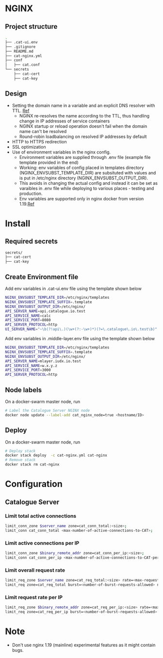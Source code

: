 # NGINX
## Project structure
```sh
.
├── .cat-ui.env
├── .gitignore
├── README.md
├── cat-nginx.yml
├── conf
│   ├── cat.conf
└── secrets
    ├── cat-cert
    ├── cat-key

```

## Design
* Setting the domain name in a variable and an explicit DNS resolver with TTL. [Ref](https://www.nginx.com/blog/dns-service-discovery-nginx-plus/#Methods-for-Service-Discovery-with-DNS-for-NGINX-and-NGINX%C2%A0Plus)
    * NGINX re-resolves the name according to the TTL, thus handling change in IP addresses of service containers
    * NGINX startup or reload operation doesn't fail when the domain name can't be resolved
    * Round-robin loadbalancing on resolved IP addresses by default
* HTTP to HTTPS redirection
* SSL optimization
* Use of environment variables in the nginx config. 
    * Environment variables are supplied through .env file (example file
      template provided in the end)
    * Working: env variables of config  placed in  templates directory (NGINX_ENVSUBST_TEMPLATE_DIR) are subsituted with 
      values and is put in /etc/nginx directory (NGINX_ENVSUBST_OUTPUT_DIR).
    * This avoids in changing the actual config and instead it can be set as varaibles in .env file
       while deploying to various places - testing and production.
    * Env variables are supported only in  nginx docker from version 1.19.[Ref](https://hub.docker.com/_/nginx)

# Install

## Required secrets
```sh
secrets/
├── cat-cert
├── cat-key
```
## Create Environment file
Add env variables in .cat-ui.env file using the template shown below

```sh
NGINX_ENVSUBST_TEMPLATE_DIR=/etc/nginx/templates
NGINX_ENVSUBST_TEMPLATE_SUFFIX=.template
NGINX_ENVSUBST_OUTPUT_DIR=/etc/nginx/
API_SERVER_NAME=api.catalogue.io.test
API_SERVICE_NAME=calc
API_SERVICE_PORT=8080
API_SERVER_PROTOCOL=http
UI_SERVER_NAME="~\b(?!api\.)(\w+(?:-\w+)*)(?=\.catalogue\.io\.test\b)" catalogue.iudx.io.test
```
Add env variables in .middle-layer.env file using the template shown below

```sh
NGINX_ENVSUBST_TEMPLATE_DIR=/etc/nginx/templates
NGINX_ENVSUBST_TEMPLATE_SUFFIX=.template
NGINX_ENVSUBST_OUTPUT_DIR=/etc/nginx/
API_SERVER_NAME=mlayer.iudx.io.test
API_SERVICE_NAME=w.x.y.z
API_SERVICE_PORT=3000
API_SERVER_PROTOCOL=http
```
## Node labels
On a docker-swarm master node, run
```sh
# Label the Catalogue Server NGINX node
docker node update --label-add cat_nginx_node=true <hostname/ID>
```
## Deploy
On a docker-swarm master node, run
```sh
# Deploy stack
docker stack deploy  -c cat-nginx.yml cat-nginx
# Remove stack
docker stack rm cat-nginx
```

# Configuration
## Catalogue Server
### Limit total active connections
```sh
limit_conn_zone $server_name zone=cat_conn_total:<size>;
limit_conn cat_conn_total <max-number-of-active-connections-to-CAT>;
```
### Limit active connections per IP
```sh
limit_conn_zone $binary_remote_addr zone=cat_conn_per_ip:<size>;
limit_conn cat_conn_per_ip <max-number-of-active-connections-to-CAT-per-IP>;
```
### Limit overall request rate
```sh
limit_req_zone $server_name zone=cat_req_total:<size> rate=<max-request-rate-to-CAT>;
limit_req zone=cat_req_total burst=<number-of-burst-requests-allowed> nodelay;
```
### Limit request rate per IP
```sh
limit_req_zone $binary_remote_addr zone=cat_req_per_ip:<size> rate=<max-request-rate-to-CAT-per-IP>r/s;
limit_req zone=cat_req_per_ip burst=<number-of-burst-requests-allowed> nodelay;
```


# Note 
  * Don't use nginx 1.19 (mainline) experimental features as it might contain bugs.
